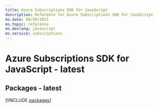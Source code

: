 ```yaml
---
title: Azure Subscriptions SDK for JavaScript
description: Reference for Azure Subscriptions SDK for JavaScript
ms.date: 09/29/2025
ms.topic: reference
ms.devlang: javascript
ms.service: subscriptions
---
```

# Azure Subscriptions SDK for JavaScript - latest
## Packages - latest
[!INCLUDE [packages](subscriptions-index.md)]